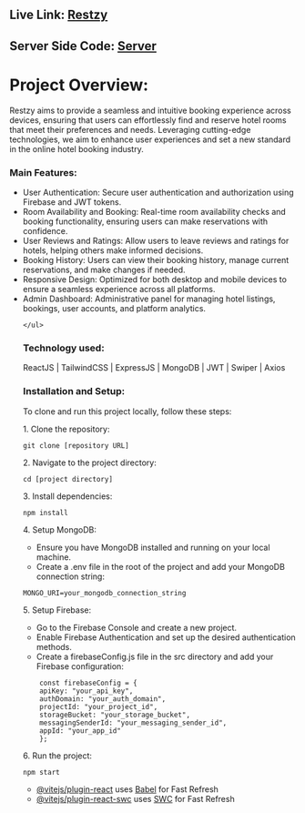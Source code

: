 <h2>Live Link: <a href="https://sunny-queijadas-e153d1.netlify.app/">Restzy</a></h2>
<h2>Server Side Code: <a href="https://sunny-queijadas-e153d1.netlify.app/](https://github.com/mushfiq7297/Restzy-Hotel-Booking-Server">Server</a></h2>
<h1>Project Overview:</h1>
<p>Restzy aims to provide a seamless and intuitive booking experience across devices, ensuring that users can effortlessly find and reserve hotel rooms that meet their preferences and needs. Leveraging cutting-edge technologies, we aim to enhance user experiences and set a new standard in the online hotel booking industry.</p>

<h3>Main Features:</h3>
<ul>
      <li>User Authentication: Secure user authentication and authorization using Firebase and JWT tokens.</li>
      <li>Room Availability and Booking: Real-time room availability checks and booking functionality, ensuring users can make reservations with confidence.</li>
      <li>User Reviews and Ratings: Allow users to leave reviews and ratings for hotels, helping others make informed decisions.</li>
      <li>Booking History: Users can view their booking history, manage current reservations, and make changes if needed.</li>
      <li>Responsive Design: Optimized for both desktop and mobile devices to ensure a seamless experience across all platforms.</li>
      <li>Admin Dashboard: Administrative panel for managing hotel listings, bookings, user accounts, and platform analytics.</li>
      
    </ul>

<h3>Technology used:</h3>
ReactJS | TailwindCSS | ExpressJS | MongoDB | JWT  |  Swiper | Axios
</p>

<h3>Installation and Setup:</h3>
<p>
  To clone and run this project locally, follow these steps:
</p>
<p>
 1. Clone the repository:<br>

  ```
git clone [repository URL]
```

</p>
<p>
2. Navigate to the project directory:<br>

  ```
cd [project directory]
```

</p>
<p>
3. Install dependencies:<br>

  ```
npm install
```

</p>
<p>
  4. Setup MongoDB:<br>
  <ul>
    <li>Ensure you have MongoDB installed and running on your local machine.<br></li>
    <li> Create a .env file in the root of the project and add your MongoDB connection string:<br></li>  
    </ul>
    
  ```
MONGO_URI=your_mongodb_connection_string
```

     
 
</p>
<p>
  5. Setup Firebase:<br>
  <ul>
    <li>Go to the Firebase Console and create a new project.</li>
    <li>Enable Firebase Authentication and set up the desired authentication methods.</li>
    <li>Create a firebaseConfig.js file in the src directory and add your Firebase configuration:</li>
    </ul> 
</p>

```
    const firebaseConfig = {
    apiKey: "your_api_key",
    authDomain: "your_auth_domain",
    projectId: "your_project_id",
    storageBucket: "your_storage_bucket",
    messagingSenderId: "your_messaging_sender_id",
    appId: "your_app_id"
    };
```

<p>
6. Run the project:<br>

  ```
npm start
```

</p>




- [@vitejs/plugin-react](https://github.com/vitejs/vite-plugin-react/blob/main/packages/plugin-react/README.md) uses [Babel](https://babeljs.io/) for Fast Refresh
- [@vitejs/plugin-react-swc](https://github.com/vitejs/vite-plugin-react-swc) uses [SWC](https://swc.rs/) for Fast Refresh
